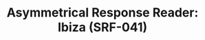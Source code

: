 ---
ee_id: '4390'
site: '1'
type: '2'
long_id: '2017-041 Asymmetrical Response Reader: Ibiza (SRF-041)'
url: 2017-041-asymmetrical-response-reader-ibiza
title: 'Asymmetrical Response Reader: Ibiza (SRF-041)'
year: '2017'
medium: Tape-bound book, 45 pages.
commission:
dims: 11 x 8.5
pitch:
ps:
live_url:
related: "[4380] [2017-004-asymmetrical-response-reader-srf-039] 2017-004 Asymmetrical
  Response Reader: The Kitchen (SRF-039)"
youtube:
imgs: ar-reader-2017-041-database-ih--12a5.jpg,ar-reader-2017-041-database-ih--0JBs.jpg
subheading:
display_year: '2017'
download:
add_credit: w/ Olia Lialina
add_credits:
related_code:
layout: things-i-made
---